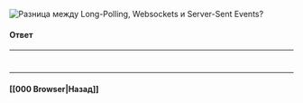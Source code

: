 ![Разница между Long-Polling, Websockets и Server-Sent Events?](https://youtu.be/xZLxdts7ZW4?t=98)


#### Ответ


___
#

___

#### [[000 Browser|Назад]]